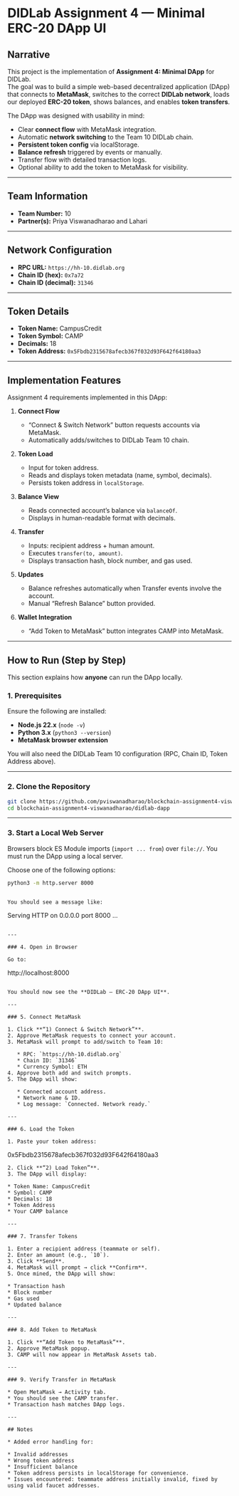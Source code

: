 


# DIDLab Assignment 4 — Minimal ERC-20 DApp UI

## Narrative
This project is the implementation of **Assignment 4: Minimal DApp** for DIDLab.  
The goal was to build a simple web-based decentralized application (DApp) that connects to **MetaMask**, switches to the correct **DIDLab network**, loads our deployed **ERC-20 token**, shows balances, and enables **token transfers**.  

The DApp was designed with usability in mind:  
- Clear **connect flow** with MetaMask integration.  
- Automatic **network switching** to the Team 10 DIDLab chain.  
- **Persistent token config** via localStorage.  
- **Balance refresh** triggered by events or manually.  
- Transfer flow with detailed transaction logs.  
- Optional ability to add the token to MetaMask for visibility.  

---

## Team Information
- **Team Number:** 10  
- **Partner(s):** Priya Viswanadharao and Lahari  

---

## Network Configuration
- **RPC URL:** `https://hh-10.didlab.org`  
- **Chain ID (hex):** `0x7a72`  
- **Chain ID (decimal):** `31346`  

---

## Token Details
- **Token Name:** CampusCredit  
- **Token Symbol:** CAMP  
- **Decimals:** 18  
- **Token Address:** `0x5Fbdb2315678afecb367f032d93F642f64180aa3`  

---

## Implementation Features
Assignment 4 requirements implemented in this DApp:

1. **Connect Flow**  
   - “Connect & Switch Network” button requests accounts via MetaMask.  
   - Automatically adds/switches to DIDLab Team 10 chain.  

2. **Token Load**  
   - Input for token address.  
   - Reads and displays token metadata (name, symbol, decimals).  
   - Persists token address in `localStorage`.  

3. **Balance View**  
   - Reads connected account’s balance via `balanceOf`.  
   - Displays in human-readable format with decimals.  

4. **Transfer**  
   - Inputs: recipient address + human amount.  
   - Executes `transfer(to, amount)`.  
   - Displays transaction hash, block number, and gas used.  

5. **Updates**  
   - Balance refreshes automatically when Transfer events involve the account.  
   - Manual “Refresh Balance” button provided.  

6. **Wallet Integration**  
   - “Add Token to MetaMask” button integrates CAMP into MetaMask.  

---

## How to Run (Step by Step)

This section explains how **anyone** can run the DApp locally.

### 1. Prerequisites
Ensure the following are installed:
- **Node.js 22.x** (`node -v`)  
- **Python 3.x** (`python3 --version`)  
- **MetaMask browser extension**  

You will also need the DIDLab Team 10 configuration (RPC, Chain ID, Token Address above).  

---

### 2. Clone the Repository
```bash
git clone https://github.com/pviswanadharao/blockchain-assignment4-viswanadharao.git
cd blockchain-assignment4-viswanadharao/didlab-dapp
````

---

### 3. Start a Local Web Server

Browsers block ES Module imports (`import ... from`) over `file://`.
You must run the DApp using a local server.

Choose one of the following options:



```bash
python3 -m http.server 8000
```


```

You should see a message like:

```
Serving HTTP on 0.0.0.0 port 8000 ...
```

---

### 4. Open in Browser

Go to:

```
http://localhost:8000
```

You should now see the **DIDLab — ERC-20 DApp UI**.

---

### 5. Connect MetaMask

1. Click **“1) Connect & Switch Network”**.
2. Approve MetaMask requests to connect your account.
3. MetaMask will prompt to add/switch to Team 10:

   * RPC: `https://hh-10.didlab.org`
   * Chain ID: `31346`
   * Currency Symbol: ETH
4. Approve both add and switch prompts.
5. The DApp will show:

   * Connected account address.
   * Network name & ID.
   * Log message: `Connected. Network ready.`

---

### 6. Load the Token

1. Paste your token address:

   ```
   0x5Fbdb2315678afecb367f032d93F642f64180aa3
   ```
2. Click **“2) Load Token”**.
3. The DApp will display:

   * Token Name: CampusCredit
   * Symbol: CAMP
   * Decimals: 18
   * Token Address
   * Your CAMP balance

---

### 7. Transfer Tokens

1. Enter a recipient address (teammate or self).
2. Enter an amount (e.g., `10`).
3. Click **Send**.
4. MetaMask will prompt → click **Confirm**.
5. Once mined, the DApp will show:

   * Transaction hash
   * Block number
   * Gas used
   * Updated balance

---

### 8. Add Token to MetaMask

1. Click **“Add Token to MetaMask”**.
2. Approve MetaMask popup.
3. CAMP will now appear in MetaMask Assets tab.

---

### 9. Verify Transfer in MetaMask

* Open MetaMask → Activity tab.
* You should see the CAMP transfer.
* Transaction hash matches DApp logs.

---

## Notes

* Added error handling for:

  * Invalid addresses
  * Wrong token address
  * Insufficient balance
* Token address persists in localStorage for convenience.
* Issues encountered: teammate address initially invalid, fixed by using valid faucet addresses.


